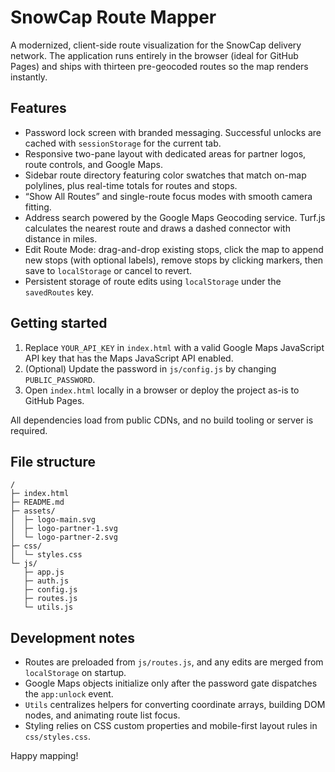 # SnowCap Route Mapper

A modernized, client-side route visualization for the SnowCap delivery network. The application runs entirely in the browser (ideal for GitHub Pages) and ships with thirteen pre-geocoded routes so the map renders instantly.

## Features

- Password lock screen with branded messaging. Successful unlocks are cached with `sessionStorage` for the current tab.
- Responsive two-pane layout with dedicated areas for partner logos, route controls, and Google Maps.
- Sidebar route directory featuring color swatches that match on-map polylines, plus real-time totals for routes and stops.
- “Show All Routes” and single-route focus modes with smooth camera fitting.
- Address search powered by the Google Maps Geocoding service. Turf.js calculates the nearest route and draws a dashed connector with distance in miles.
- Edit Route Mode: drag-and-drop existing stops, click the map to append new stops (with optional labels), remove stops by clicking markers, then save to `localStorage` or cancel to revert.
- Persistent storage of route edits using `localStorage` under the `savedRoutes` key.

## Getting started

1. Replace `YOUR_API_KEY` in `index.html` with a valid Google Maps JavaScript API key that has the Maps JavaScript API enabled.
2. (Optional) Update the password in `js/config.js` by changing `PUBLIC_PASSWORD`.
3. Open `index.html` locally in a browser or deploy the project as-is to GitHub Pages.

All dependencies load from public CDNs, and no build tooling or server is required.

## File structure

```
/
├─ index.html
├─ README.md
├─ assets/
│  ├─ logo-main.svg
│  ├─ logo-partner-1.svg
│  └─ logo-partner-2.svg
├─ css/
│  └─ styles.css
└─ js/
   ├─ app.js
   ├─ auth.js
   ├─ config.js
   ├─ routes.js
   └─ utils.js
```

## Development notes

- Routes are preloaded from `js/routes.js`, and any edits are merged from `localStorage` on startup.
- Google Maps objects initialize only after the password gate dispatches the `app:unlock` event.
- `Utils` centralizes helpers for converting coordinate arrays, building DOM nodes, and animating route list focus.
- Styling relies on CSS custom properties and mobile-first layout rules in `css/styles.css`.

Happy mapping!
